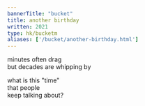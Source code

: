 ```yaml
---
bannerTitle: "bucket" 
title: another birthday 
written: 2021
type: hk/bucketm
aliases: ['/bucket/another-birthday.html']
---
```


minutes often drag  
but decades are whipping by  

what is this "time"  
that people  
keep talking about?
